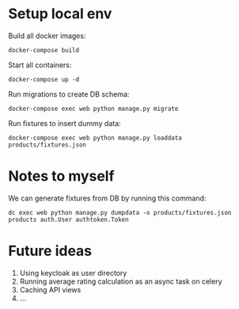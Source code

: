 # Setup local env
Build all docker images:

`docker-compose build`

Start all containers:

`docker-compose up -d`

Run migrations to create DB schema:

`docker-compose exec web python manage.py migrate`

Run fixtures to insert dummy data:

`docker-compose exec web python manage.py loaddata products/fixtures.json`

# Notes to myself
We can generate fixtures from DB by running this command:

`dc exec web python manage.py dumpdata -o products/fixtures.json products auth.User authtoken.Token`

# Future ideas

1. Using keycloak as user directory
2. Running average rating calculation as an async task on celery
3. Caching API views
4. ...